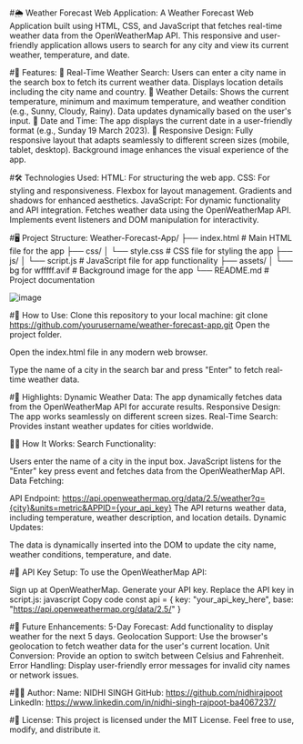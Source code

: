 #🌦️ Weather Forecast Web Application:
A Weather Forecast Web Application built using HTML, CSS, and JavaScript that fetches real-time weather data from the OpenWeatherMap API. This responsive and user-friendly application allows users to search for any city and view its current weather, temperature, and date.

#🚀 Features:
🔹 Real-Time Weather Search:
Users can enter a city name in the search box to fetch its current weather data.
Displays location details including the city name and country.
🔹 Weather Details:
Shows the current temperature, minimum and maximum temperature, and weather condition (e.g., Sunny, Cloudy, Rainy).
Data updates dynamically based on the user's input.
🔹 Date and Time:
The app displays the current date in a user-friendly format (e.g., Sunday 19 March 2023).
🔹 Responsive Design:
Fully responsive layout that adapts seamlessly to different screen sizes (mobile, tablet, desktop).
Background image enhances the visual experience of the app.

#🛠️ Technologies Used:
HTML: For structuring the web app.
CSS: For styling and responsiveness.
Flexbox for layout management.
Gradients and shadows for enhanced aesthetics.
JavaScript: For dynamic functionality and API integration.
Fetches weather data using the OpenWeatherMap API.
Implements event listeners and DOM manipulation for interactivity.

#🖥️ Project Structure:
Weather-Forecast-App/
├── index.html          # Main HTML file for the app
├── css/
│   └── style.css       # CSS file for styling the app
├── js/
│   └── script.js       # JavaScript file for app functionality
├── assets/
│   └── bg for wfffff.avif # Background image for the app
└── README.md           # Project documentation

![image](https://github.com/user-attachments/assets/1b01c2ca-8501-4a1a-9b8e-8bfc10cd505d)

#🧩 How to Use:
Clone this repository to your local machine:
git clone https://github.com/yourusername/weather-forecast-app.git
Open the project folder.

Open the index.html file in any modern web browser.

Type the name of a city in the search bar and press "Enter" to fetch real-time weather data.

#🌟 Highlights:
Dynamic Weather Data: The app dynamically fetches data from the OpenWeatherMap API for accurate results.
Responsive Design: The app works seamlessly on different screen sizes.
Real-Time Search: Provides instant weather updates for cities worldwide.

🧑‍💻 How It Works:
Search Functionality:

Users enter the name of a city in the input box.
JavaScript listens for the "Enter" key press event and fetches data from the OpenWeatherMap API.
Data Fetching:

API Endpoint: https://api.openweathermap.org/data/2.5/weather?q={city}&units=metric&APPID={your_api_key}
The API returns weather data, including temperature, weather description, and location details.
Dynamic Updates:

The data is dynamically inserted into the DOM to update the city name, weather conditions, temperature, and date.

#📂 API Key Setup:
To use the OpenWeatherMap API:

Sign up at OpenWeatherMap.
Generate your API key.
Replace the API key in script.js:
javascript
Copy code
const api = {
    key: "your_api_key_here",
    base: "https://api.openweathermap.org/data/2.5/"
}

#🔧 Future Enhancements:
5-Day Forecast: Add functionality to display weather for the next 5 days.
Geolocation Support: Use the browser's geolocation to fetch weather data for the user's current location.
Unit Conversion: Provide an option to switch between Celsius and Fahrenheit.
Error Handling: Display user-friendly error messages for invalid city names or network issues.

#👨‍💻 Author:
Name: NIDHI SINGH
GitHub: https://github.com/nidhirajpoot
LinkedIn: https://www.linkedin.com/in/nidhi-singh-rajpoot-ba4067237/

#📜 License:
This project is licensed under the MIT License. Feel free to use, modify, and distribute it.
